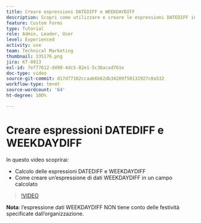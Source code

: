 ```yaml
---
title: Creare espressioni DATEDIFF e WEEKDAYDIFF
description: Scopri come utilizzare e creare le espressioni DATEDIFF in un campo calcolato in Adobe  [!DNL Workfront].
feature: Custom Forms
type: Tutorial
role: Admin, Leader, User
level: Experienced
activity: use
team: Technical Marketing
thumbnail: 335176.png
jira: KT-8913
exl-id: 7ef77612-d490-4dc5-82e1-5c36acad761e
doc-type: video
source-git-commit: d17df7162ccaab6b62db34209f50131927c0a532
workflow-type: tm+mt
source-wordcount: '64'
ht-degree: 100%

---
```


# Creare espressioni DATEDIFF e WEEKDAYDIFF

In questo video scoprirai:

* Calcolo delle espressioni DATEDIFF e WEEKDAYDIFF
* Come creare un’espressione di dati WEEKDAYDIFF in un campo calcolato

>[!VIDEO](https://video.tv.adobe.com/v/335176/?quality=12&learn=on&enablevpops)

**Nota**: l’espressione dati WEEKDAYDIFF NON tiene conto delle festività specificate dall’organizzazione.
